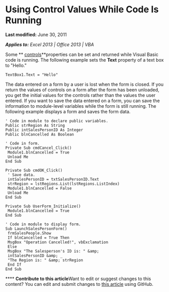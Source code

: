 
# Using Control Values While Code Is Running

 **Last modified:** June 30, 2011

 _**Applies to:** Excel 2013 | Office 2013 | VBA_

Some  ** [controls](a85149e1-459e-f83b-3171-467a7e29ca28.md)**properties can be set and returned while Visual Basic code is running. The following example sets the  **Text** property of a text box to "Hello."




```
TextBox1.Text = "Hello"
```

The data entered on a form by a user is lost when the form is closed. If you return the values of controls on a form after the form has been unloaded, you get the initial values for the controls rather than the values the user entered.
If you want to save the data entered on a form, you can save the information to module-level variables while the form is still running. The following example displays a form and saves the form data.



```
' Code in module to declare public variables. 
Public strRegion As String 
Public intSalesPersonID As Integer 
Public blnCancelled As Boolean 
 
' Code in form. 
Private Sub cmdCancel_Click() 
 Module1.blnCancelled = True 
 Unload Me 
End Sub 
 
Private Sub cmdOK_Click() 
 ' Save data. 
 intSalesPersonID = txtSalesPersonID.Text 
 strRegion = lstRegions.List(lstRegions.ListIndex) 
 Module1.blnCancelled = False 
 Unload Me 
End Sub 
 
Private Sub UserForm_Initialize() 
 Module1.blnCancelled = True 
End Sub 
 
' Code in module to display form. 
Sub LaunchSalesPersonForm() 
 frmSalesPeople.Show 
 If blnCancelled = True Then 
 MsgBox "Operation Cancelled!", vbExclamation 
 Else 
 MsgBox "The Salesperson's ID is: " &amp; 
 intSalesPersonID &amp; _ 
 "The Region is: " &amp; strRegion 
 End If 
End Sub
```


****   **Contribute to this article**Want to edit or suggest changes to this content? You can edit and submit changes to  [this article](https://github.com/jhershey00/VBA_Excel_Test/OpenXMLCon/articles/71975020-fbda-69d4-42ad-eb6e7a3cb8f5.md) using GitHub.

